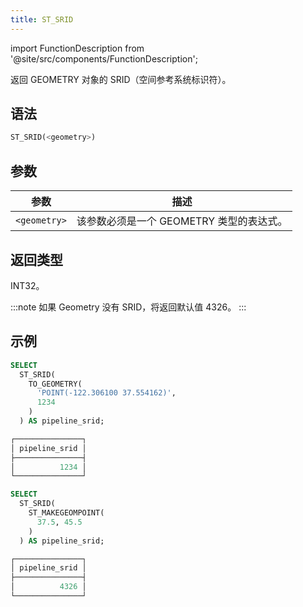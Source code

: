 ```yaml
---
title: ST_SRID
---
```

import FunctionDescription from '@site/src/components/FunctionDescription';

<FunctionDescription description="引入或更新于：v1.2.458"/>

返回 GEOMETRY 对象的 SRID（空间参考系统标识符）。

## 语法

```sql
ST_SRID(<geometry>)
```

## 参数

| 参数         | 描述                                          |
|--------------|------------------------------------------------------|
| `<geometry>` | 该参数必须是一个 GEOMETRY 类型的表达式。 |

## 返回类型

INT32。

:::note
如果 Geometry 没有 SRID，将返回默认值 4326。
:::

## 示例

```sql
SELECT
  ST_SRID(
    TO_GEOMETRY(
      'POINT(-122.306100 37.554162)',
      1234
    )
  ) AS pipeline_srid;

┌───────────────┐
│ pipeline_srid │
├───────────────┤
│          1234 │
└───────────────┘

SELECT
  ST_SRID(
    ST_MAKEGEOMPOINT(
      37.5, 45.5
    )
  ) AS pipeline_srid;

┌───────────────┐
│ pipeline_srid │
├───────────────┤
│          4326 │
└───────────────┘
```